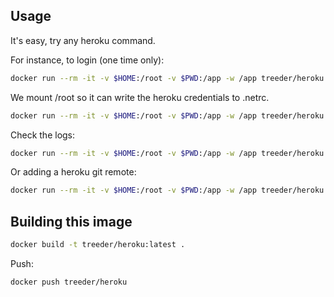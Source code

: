 

## Usage

It's easy, try any heroku command.

For instance, to login (one time only):

```sh
docker run --rm -it -v $HOME:/root -v $PWD:/app -w /app treeder/heroku login
```

We mount /root so it can write the heroku credentials to .netrc.


```sh
docker run --rm -it -v $HOME:/root -v $PWD:/app -w /app treeder/heroku apps
```

Check the logs:

```sh
docker run --rm -it -v $HOME:/root -v $PWD:/app -w /app treeder/heroku logs
```

Or adding a heroku git remote:

```sh
docker run --rm -it -v $HOME:/root -v $PWD:/app -w /app treeder/heroku git:remote -a falling-wind-1624
```

## Building this image

```sh
docker build -t treeder/heroku:latest .
```

Push:

```sh
docker push treeder/heroku
```
